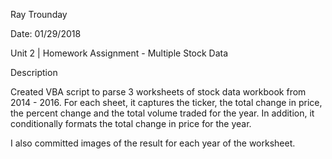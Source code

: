 Ray Trounday

Date: 01/29/2018

Unit 2 | Homework Assignment - Multiple Stock Data

Description

Created VBA script to parse 3 worksheets of stock data workbook from 2014 - 2016.  For each sheet, it captures the ticker, the total change in price, the percent change and the total volume traded for the year.  In addition, it conditionally formats the total change in price for the year.

I also committed images of the result for each year of the worksheet.
